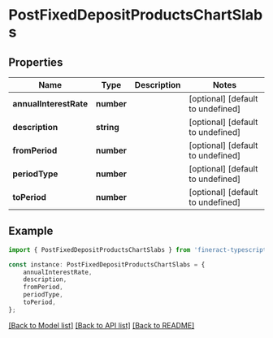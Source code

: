 # PostFixedDepositProductsChartSlabs


## Properties

Name | Type | Description | Notes
------------ | ------------- | ------------- | -------------
**annualInterestRate** | **number** |  | [optional] [default to undefined]
**description** | **string** |  | [optional] [default to undefined]
**fromPeriod** | **number** |  | [optional] [default to undefined]
**periodType** | **number** |  | [optional] [default to undefined]
**toPeriod** | **number** |  | [optional] [default to undefined]

## Example

```typescript
import { PostFixedDepositProductsChartSlabs } from 'fineract-typescript-client';

const instance: PostFixedDepositProductsChartSlabs = {
    annualInterestRate,
    description,
    fromPeriod,
    periodType,
    toPeriod,
};
```

[[Back to Model list]](../README.md#documentation-for-models) [[Back to API list]](../README.md#documentation-for-api-endpoints) [[Back to README]](../README.md)
